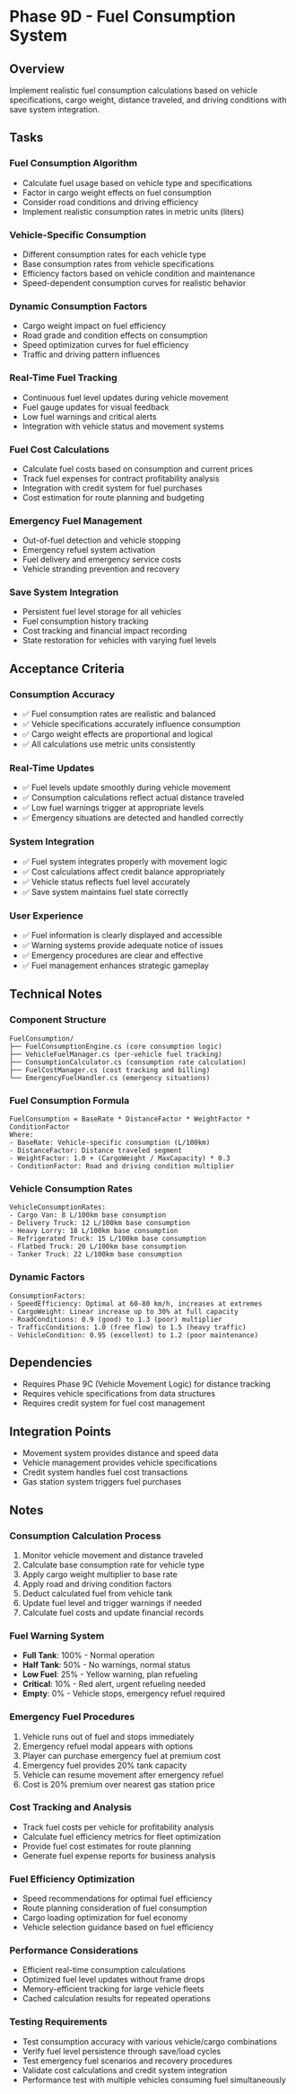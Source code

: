 # Phase 9D - Fuel Consumption System

## Overview
Implement realistic fuel consumption calculations based on vehicle specifications, cargo weight, distance traveled, and driving conditions with save system integration.

## Tasks

### Fuel Consumption Algorithm
- Calculate fuel usage based on vehicle type and specifications
- Factor in cargo weight effects on fuel consumption
- Consider road conditions and driving efficiency
- Implement realistic consumption rates in metric units (liters)

### Vehicle-Specific Consumption
- Different consumption rates for each vehicle type
- Base consumption rates from vehicle specifications
- Efficiency factors based on vehicle condition and maintenance
- Speed-dependent consumption curves for realistic behavior

### Dynamic Consumption Factors
- Cargo weight impact on fuel efficiency
- Road grade and condition effects on consumption
- Speed optimization curves for fuel efficiency
- Traffic and driving pattern influences

### Real-Time Fuel Tracking
- Continuous fuel level updates during vehicle movement
- Fuel gauge updates for visual feedback
- Low fuel warnings and critical alerts
- Integration with vehicle status and movement systems

### Fuel Cost Calculations
- Calculate fuel costs based on consumption and current prices
- Track fuel expenses for contract profitability analysis
- Integration with credit system for fuel purchases
- Cost estimation for route planning and budgeting

### Emergency Fuel Management
- Out-of-fuel detection and vehicle stopping
- Emergency refuel system activation
- Fuel delivery and emergency service costs
- Vehicle stranding prevention and recovery

### Save System Integration
- Persistent fuel level storage for all vehicles
- Fuel consumption history tracking
- Cost tracking and financial impact recording
- State restoration for vehicles with varying fuel levels

## Acceptance Criteria

### Consumption Accuracy
- ✅ Fuel consumption rates are realistic and balanced
- ✅ Vehicle specifications accurately influence consumption
- ✅ Cargo weight effects are proportional and logical
- ✅ All calculations use metric units consistently

### Real-Time Updates
- ✅ Fuel levels update smoothly during vehicle movement
- ✅ Consumption calculations reflect actual distance traveled
- ✅ Low fuel warnings trigger at appropriate levels
- ✅ Emergency situations are detected and handled correctly

### System Integration
- ✅ Fuel system integrates properly with movement logic
- ✅ Cost calculations affect credit balance appropriately
- ✅ Vehicle status reflects fuel level accurately
- ✅ Save system maintains fuel state correctly

### User Experience
- ✅ Fuel information is clearly displayed and accessible
- ✅ Warning systems provide adequate notice of issues
- ✅ Emergency procedures are clear and effective
- ✅ Fuel management enhances strategic gameplay

## Technical Notes

### Component Structure
```
FuelConsumption/
├── FuelConsumptionEngine.cs (core consumption logic)
├── VehicleFuelManager.cs (per-vehicle fuel tracking)
├── ConsumptionCalculator.cs (consumption rate calculation)
├── FuelCostManager.cs (cost tracking and billing)
└── EmergencyFuelHandler.cs (emergency situations)
```

### Fuel Consumption Formula
```
FuelConsumption = BaseRate * DistanceFactor * WeightFactor * ConditionFactor
Where:
- BaseRate: Vehicle-specific consumption (L/100km)
- DistanceFactor: Distance traveled segment
- WeightFactor: 1.0 + (CargoWeight / MaxCapacity) * 0.3
- ConditionFactor: Road and driving condition multiplier
```

### Vehicle Consumption Rates
```
VehicleConsumptionRates:
- Cargo Van: 8 L/100km base consumption
- Delivery Truck: 12 L/100km base consumption
- Heavy Lorry: 18 L/100km base consumption
- Refrigerated Truck: 15 L/100km base consumption
- Flatbed Truck: 20 L/100km base consumption
- Tanker Truck: 22 L/100km base consumption
```

### Dynamic Factors
```
ConsumptionFactors:
- SpeedEfficiency: Optimal at 60-80 km/h, increases at extremes
- CargoWeight: Linear increase up to 30% at full capacity
- RoadConditions: 0.9 (good) to 1.3 (poor) multiplier
- TrafficConditions: 1.0 (free flow) to 1.5 (heavy traffic)
- VehicleCondition: 0.95 (excellent) to 1.2 (poor maintenance)
```

## Dependencies
- Requires Phase 9C (Vehicle Movement Logic) for distance tracking
- Requires vehicle specifications from data structures
- Requires credit system for fuel cost management

## Integration Points
- Movement system provides distance and speed data
- Vehicle management provides vehicle specifications
- Credit system handles fuel cost transactions
- Gas station system triggers fuel purchases

## Notes

### Consumption Calculation Process
1. Monitor vehicle movement and distance traveled
2. Calculate base consumption rate for vehicle type
3. Apply cargo weight multiplier to base rate
4. Apply road and driving condition factors
5. Deduct calculated fuel from vehicle tank
6. Update fuel level and trigger warnings if needed
7. Calculate fuel costs and update financial records

### Fuel Warning System
- **Full Tank**: 100% - Normal operation
- **Half Tank**: 50% - No warnings, normal status
- **Low Fuel**: 25% - Yellow warning, plan refueling
- **Critical**: 10% - Red alert, urgent refueling needed
- **Empty**: 0% - Vehicle stops, emergency refuel required

### Emergency Fuel Procedures
1. Vehicle runs out of fuel and stops immediately
2. Emergency refuel modal appears with options
3. Player can purchase emergency fuel at premium cost
4. Emergency fuel provides 20% tank capacity
5. Vehicle can resume movement after emergency refuel
6. Cost is 20% premium over nearest gas station price

### Cost Tracking and Analysis
- Track fuel costs per vehicle for profitability analysis
- Calculate fuel efficiency metrics for fleet optimization
- Provide fuel cost estimates for route planning
- Generate fuel expense reports for business analysis

### Fuel Efficiency Optimization
- Speed recommendations for optimal fuel efficiency
- Route planning consideration of fuel consumption
- Cargo loading optimization for fuel economy
- Vehicle selection guidance based on fuel efficiency

### Performance Considerations
- Efficient real-time consumption calculations
- Optimized fuel level updates without frame drops
- Memory-efficient tracking for large vehicle fleets
- Cached calculation results for repeated operations

### Testing Requirements
- Test consumption accuracy with various vehicle/cargo combinations
- Verify fuel level persistence through save/load cycles
- Test emergency fuel scenarios and recovery procedures
- Validate cost calculations and credit system integration
- Performance test with multiple vehicles consuming fuel simultaneously